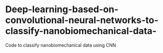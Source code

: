 # Deep-learning-based-on-convolutional-neural-networks-to-classify-nanobiomechanical-data-
 Code to classify nanobiomechanical data using CNN
